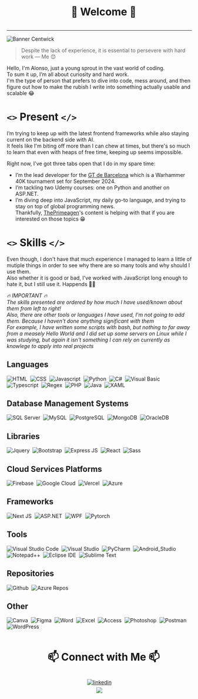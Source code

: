 <div id="user-content-toc">
  <ul align="center">
    <summary><h1 style="display: inline-block">👋 Welcome 👋</h1></summary>
  </ul>
</div>

<hr />


![Banner Centwick](https://github.com/ArceDevs/Images/assets/168607650/fe21a7d3-e348-479c-879e-572ca93f95ae)


> Despite the lack of experience, it is essential to persevere with hard work — Me 😊

Hello, I'm Alonso, just a young sprout in the vast world of coding.<br>
To sum it up, I’m all about curiosity and hard work.<br>
I'm the type of person that prefers to dive into code, mess around, and then figure out how to make the rubish I write into something actually usable and scalable 😂


# `<>` Present `</>`
I’m trying to keep up with the latest frontend frameworks while also staying current on the backend side with AI. <br>
It feels like I'm biting off more than I can chew at times, but there's so much to learn that even with heaps of free time, keeping up seems impossible.

Right now, I've got three tabs open that I do in my spare time:
<ul>
	<li>
		I’m the lead developer for the <a href="https://www.gtdebarcelona.es/" target="_blank">GT de Barcelona</a> which is a Warhammer 40K tournament set for September 2024.
	</li>
	<li>I’m tackling two Udemy courses: one on Python and another on ASP.NET.</li>
	<li>
		I’m diving deep into JavaScript, my daily go-to language, and trying to stay on top of global programming news.<br>
		Thankfully, <a href="https://www.youtube.com/@ThePrimeTimeagen" target="_blank">ThePrimeagen</a>'s content is helping with that if you are interested on those topics 😁
	</li>
</ul>


# `<>` Skills `</>`
Even though, I don't have that much experience I managed to learn a little of mutiple things in order to see why there are so many tools and why should I use them.<br>
Also whether it is good or bad, I've worked with JavaScript long enough to hate it, but I still use it. Happends 🤷‍♂️<br>

_🔥 IMPORTANT 🔥_ <br>
_The skills presented are ordered by how much I have used/known about them from left to right!_ <br>
_Also, there are other tools or languages I have used, I'm not going to add them. Because I haven't done anything significant with them_ <br>
_For example, I have written some scripts with bash, but nothing to far away from a measely Hello World and I did set up some servers on Linux while I was studying, but again it isn't something I can rely on currently as knowlege to apply into real projects_ <br>

## Languages
![HTML](https://img.shields.io/badge/-HTML-343942?style=for-the-badge&logo=html5&logoColor=white)&nbsp;
![CSS](https://img.shields.io/badge/-CSS-343942?style=for-the-badge&logo=css3&logoColor=white)&nbsp;
![Javascript](https://img.shields.io/badge/-Javascript-343942?style=for-the-badge&logo=javascript&logoColor=white)&nbsp;
![Python](https://img.shields.io/badge/-Python-343942?style=for-the-badge&logo=python&logoColor=white)&nbsp;
![C#](https://img.shields.io/badge/-CSharp-343942?style=for-the-badge&logo=csharp&logoColor=white)&nbsp;
![Visual Basic](https://img.shields.io/badge/-Visual_Basic-343942?style=for-the-badge&logo=visualbasic&logoColor=white)&nbsp;
![Typescript](https://img.shields.io/badge/-Typescript-343942?style=for-the-badge&logo=typescript&logoColor=white)&nbsp;
![Regex](https://img.shields.io/badge/-Regex-343942?style=for-the-badge&logo=alibabacloud&logoColor=white)&nbsp;
![PHP](https://img.shields.io/badge/-PHP-343942?style=for-the-badge&logo=php&logoColor=white)&nbsp;
![Java](https://img.shields.io/badge/-Java-343942?style=for-the-badge&logo=coffeescript&logoColor=white)&nbsp;
![XAML](https://img.shields.io/badge/-XAML-343942?style=for-the-badge&logo=xaml&logoColor=white)

## Database Management Systems
![SQL Server](https://img.shields.io/badge/-SQL_Server-343942?style=for-the-badge&logo=microsoftsqlserver&logoColor=white)&nbsp;
![MySQL](https://img.shields.io/badge/-MySQL-343942?style=for-the-badge&logo=mysql&logoColor=white)&nbsp;
![PostgreSQL](https://img.shields.io/badge/-PostgreSQL-343942?style=for-the-badge&logo=postgresql&logoColor=white)&nbsp;
![MongoDB](https://img.shields.io/badge/-MongoDB-343942?style=for-the-badge&logo=mongodb&logoColor=white)&nbsp;
![OracleDB](https://img.shields.io/badge/-OracleDB-343942?style=for-the-badge&logo=oracle&logoColor=white)


## Libraries
![Jquery](https://img.shields.io/badge/-Jquery-343942?style=for-the-badge&logo=jquery&logoColor=white)&nbsp;
![Bootstrap](https://img.shields.io/badge/-Bootstrap-343942?style=for-the-badge&logo=buefy&logoColor=white)&nbsp;
![Express JS](https://img.shields.io/badge/-Express_JS-343942?style=for-the-badge&logo=express&logoColor=white)&nbsp;
![React](https://img.shields.io/badge/-React-343942?style=for-the-badge&logo=react&logoColor=white)&nbsp;
![Sass](https://img.shields.io/badge/-Sass-343942?style=for-the-badge&logo=sass&logoColor=white)


## Cloud Services Platforms
![Firebase](https://img.shields.io/badge/-Firebase-343942?style=for-the-badge&logo=firebase&logoColor=white)&nbsp;
![Google Cloud](https://img.shields.io/badge/-Google_Cloud-343942?style=for-the-badge&logo=googlecloud&logoColor=white)&nbsp;
![Vercel](https://img.shields.io/badge/-Vercel-343942?style=for-the-badge&logo=vercel&logoColor=white)&nbsp;
![Azure](https://img.shields.io/badge/-Azure-343942?style=for-the-badge&logo=azuredevops&logoColor=white)


## Frameworks
![Next JS](https://img.shields.io/badge/-Next.js-343942?style=for-the-badge&logo=nextdotjs&logoColor=white)&nbsp;
![ASP.NET](https://img.shields.io/badge/-ASP.NET-343942?style=for-the-badge&logo=dotnet&logoColor=white)&nbsp;
![WPF](https://img.shields.io/badge/-WPF-343942?style=for-the-badge&logo=dotnet&logoColor=white)&nbsp;
![Pytorch](https://img.shields.io/badge/-PyTorch-343942?style=for-the-badge&logo=pytorch&logoColor=white)


## Tools
![Visual Studio Code](https://img.shields.io/badge/-Visual_Studio_Code-343942?style=for-the-badge&logo=visualstudiocode&logoColor=white)&nbsp;
![Visual Studio](https://img.shields.io/badge/-Visual_Studio-343942?style=for-the-badge&logo=visualstudio&logoColor=white)&nbsp;
![PyCharm](https://img.shields.io/badge/-PyCharm-343942?style=for-the-badge&logo=pycharm&logoColor=white)&nbsp;
![Android_Studio](https://img.shields.io/badge/-Android_Studio-343942?style=for-the-badge&logo=androidstudio&logoColor=white)&nbsp;
![Notepad++](https://img.shields.io/badge/-Notepad++-343942?style=for-the-badge&logo=notepadplusplus&logoColor=white)&nbsp;
![Eclipse IDE](https://img.shields.io/badge/-Eclipse_IDE-343942?style=for-the-badge&logo=eclipseide&logoColor=white)&nbsp;
![Sublime Text](https://img.shields.io/badge/-Sublime-343942?style=for-the-badge&logo=sublimetext&logoColor=white)


## Repositories
![Github](https://img.shields.io/badge/-Github-343942?style=for-the-badge&logo=github&logoColor=white)&nbsp;
![Azure Repos](https://img.shields.io/badge/-Azure_Repos-343942?style=for-the-badge&logo=microsoftazure&logoColor=white)


## Other
![Canva](https://img.shields.io/badge/-Canva-343942?style=for-the-badge&logo=canva&logoColor=white)&nbsp;
![Figma](https://img.shields.io/badge/-Figma-343942?style=for-the-badge&logo=figma&logoColor=white)&nbsp;
![Word](https://img.shields.io/badge/-Word-343942?style=for-the-badge&logo=microsoftword&logoColor=white)&nbsp;
![Excel](https://img.shields.io/badge/-Excel-343942?style=for-the-badge&logo=microsoftexcel&logoColor=white)&nbsp;
![Access](https://img.shields.io/badge/-Access-343942?style=for-the-badge&logo=microsoftaccess&logoColor=white)&nbsp;
![Photoshop](https://img.shields.io/badge/-Photoshop-343942?style=for-the-badge&logo=adobephotoshop&logoColor=white)&nbsp;
![Postman](https://img.shields.io/badge/-Postman-343942?style=for-the-badge&logo=postman&logoColor=white)&nbsp;
![WordPress](https://img.shields.io/badge/-WordPress-343942?style=for-the-badge&logo=wordpress&logoColor=white)


<div id="user-content-toc">
  <ul align="center">
    <summary><h1 style="display: inline-block">📫 Connect with Me 📫 </h1></summary>
  </ul>
</div>


<div align='center'>

<a href="https://www.linkedin.com/in/alonso-arce-centi/" target="_blank">
<img src="https://img.shields.io/badge/linkedin:  alonso_arce_centi-%2300acee.svg?color=405DE6&style=for-the-badge&logo=linkedin&logoColor=white" alt=linkedin style="margin-bottom: 5px;"/>
</a>

<br>

<a href="mailto:alonsohansarcecenti@gmail.com" target="_blank">
<img src="https://img.shields.io/badge/gmail:  alonsohansarcecenti@gmail.com-%23EA4335.svg?style=for-the-badge&logo=gmail&logoColor=white" t=mail style="margin-bottom: 5px;" />
</a>
	
</div>

<!--
**ArceDevs/ArceDevs** is a ✨ _special_ ✨ repository because its `README.md` (this file) appears on your GitHub profile.

Here are some ideas to get you started:

- 🔭 I’m currently working on ...
- 🌱 I’m currently learning ...
- 👯 I’m looking to collaborate on ...
- 🤔 I’m looking for help with ...
- 💬 Ask me about ...
- 📫 How to reach me: ...
- 😄 Pronouns: ...
- ⚡ Fun fact: ...
-->
